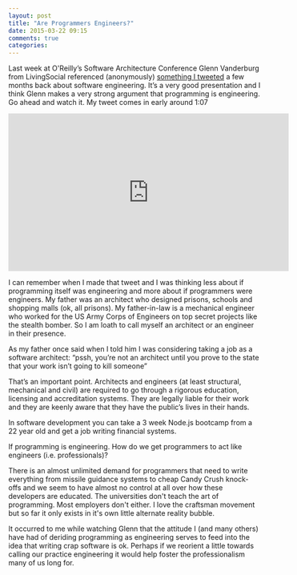 ```yaml
---
layout: post
title: "Are Programmers Engineers?"
date: 2015-03-22 09:15
comments: true
categories:
---
```

Last week at O'Reilly’s Software Architecture Conference Glenn Vanderburg from LivingSocial referenced (anonymously) <a href="https://twitter.com/ryber/status/562310762979655680">something I tweeted</a> a few months back about software engineering. It’s a very good presentation and I think Glenn makes a very strong argument that programming is engineering. Go ahead and watch it. My tweet comes in early around 1:07

<iframe width="560" height="315" src="https://www.youtube.com/embed/zDEpeWQHtFU" frameborder="0" allowfullscreen></iframe>

I can remember when I made that tweet and I was thinking less about if programming itself was engineering and more about if programmers were engineers. My father was an architect who designed prisons, schools and shopping malls (ok, all prisons). My father-in-law is a mechanical engineer who worked for the US Army Corps of Engineers on top secret projects like the stealth bomber. So I am loath to call myself an architect or an engineer in their presence.

As my father once said when I told him I was considering taking a job as a software architect: “pssh, you’re not an architect until you prove to the state that your work isn’t going to kill someone”

That’s an important point. Architects and engineers (at least structural, mechanical and civil) are required to go through a rigorous education, licensing and accreditation systems. They are legally liable for their work and they are keenly aware that they have the public’s lives in their hands.

In software development you can take a 3 week Node.js bootcamp from a 22 year old and get a job writing financial systems.

If programming is engineering. How do we get programmers to act like engineers (i.e. professionals)?

There is an almost unlimited demand for programmers that need to write everything from missile guidance systems to cheap Candy Crush knock-offs and we seem to have almost no control at all over how these developers are educated. The universities don't teach the art of programming. Most employers don't either. I love the craftsman movement but so far it only exists in it's own little alternate reality bubble.

It occurred to me while watching Glenn that the attitude I (and many others) have had of deriding programming as engineering serves to feed into the idea that writing crap software is ok. Perhaps if we reorient a little towards calling our practice engineering it would help foster the professionalism many of us long for.
